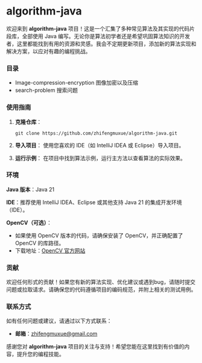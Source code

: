 # algorithm-java
欢迎来到 **algorithm-java** 项目！这是一个汇集了多种常见算法及其实现的代码片段库，全部使用 Java 编写。无论你是算法初学者还是希望巩固算法知识的开发者，这里都能找到有用的资源和灵感。我会不定期更新项目，添加新的算法实现和解决方案，以应对有趣的编程挑战。

### 目录

- Image-compression-encryption 图像加密以及压缩
- search-problem 搜索问题



### 使用指南

1. **克隆仓库**：

   ```
   git clone https://github.com/zhifengmuxue/algorithm-java.git
   ```

2. **导入项目**：
    使用您喜欢的 IDE（如 IntelliJ IDEA 或 Eclipse）导入项目。

3. **运行示例**：
    在项目中找到算法示例，运行主方法以查看算法的实际效果。



### 环境

**Java 版本**：Java 21

**IDE**：推荐使用 IntelliJ IDEA、Eclipse 或其他支持 Java 21 的集成开发环境（IDE）。

**OpenCV（可选）**：

- 如果使用 OpenCV 版本的代码，请确保安装了 OpenCV，并正确配置了 OpenCV 的库路径。
- 下载地址：[OpenCV 官方网站](https://opencv.org/releases/)



### 贡献

欢迎任何形式的贡献！如果您有新的算法实现、优化建议或遇到bug，请随时提交问题或拉取请求。请确保您的代码遵循项目的编码规范，并附上相关的测试用例。

### 联系方式

如有任何问题或建议，请通过以下方式联系：

- **邮箱**：[zhifengmuxue@gmail.com](mailto:zhifengmuxue@gmail.com)

感谢您对 **algorithm-java** 项目的关注与支持！希望您能在这里找到有价值的内容，提升您的编程技能。
